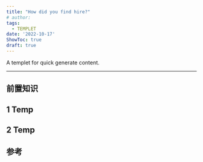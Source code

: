```yaml
---
title: "How did you find hire?"
# author: 
tags:
  - TEMPLET
date: '2022-10-17'
ShowToc: true
draft: true
---
```

A templet for quick generate content.
<!--more-->

---

## 前置知识

## 1 Temp

## 2 Temp

## 参考